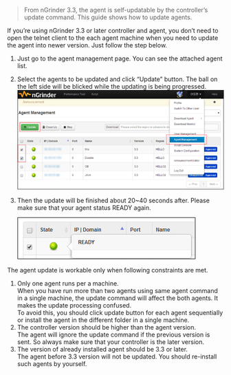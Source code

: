 >From nGrinder 3.3, the agent is self-updatable by the controller’s update command. This guide shows how to update agents.

If you’re using nGrinder 3.3 or later controller and agent, you don’t need to open the telnet client to the each agent machine when you need to update the agent into newer version. Just follow the step below.

1. Just go to the agent management page. You can see the attached agent list.
2. Select the agents to be updated and click “Update” button. The ball on the left side will be blicked while the updating is being progressed.  
   ![](assets/Agent-Auto-Update-b3754.png)
3. Then the update will be finished about 20~40 seconds after. Please make sure that your agent status READY again.

   ![](assets/Agent-Auto-Update-41587.png)  

The agent update is workable only when following constraints are met.

1. Only one agent runs per a machine.  
   When you have run more than two agents using same agent command in a single machine, the update command will affect the both agents. It makes the update processing confused.  
   To avoid this, you should click update button for each agent sequentially or install the agent in the different folder in a single machine.
2. The controller version should be higher than the agent version.  
   The agent will ignore the update command if the previous version is sent. So always make sure that your controller is the later version.
3. The version of already installed agent should be 3.3 or later.  
   The agent before 3.3 version will not be updated. You should re-install such agents by yourself.
